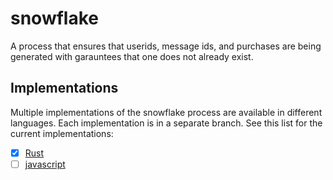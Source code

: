 # snowflake
A process that ensures that userids, message ids, and purchases are being generated with garauntees that one does not already exist.


## Implementations
Multiple implementations of the snowflake process are available in different languages. Each implementation is in a separate branch.
See this list for the current implementations:
- [x] [Rust](https://github.com/Viva-la-planta/snowflake/tree/rust)
- [ ] [javascript](https://github.com/Viva-la-planta/snowflake/tree/javascript)